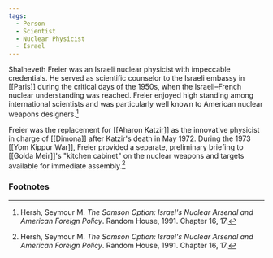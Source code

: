 ```yaml
---
tags:
  - Person
  - Scientist
  - Nuclear Physicist
  - Israel
---
```

Shalheveth Freier was an Israeli nuclear physicist with impeccable credentials. He served as scientific counselor to the Israeli embassy in [[Paris]] during the critical days of the 1950s, when the Israeli–French nuclear understanding was reached. Freier enjoyed high standing among international scientists and was particularly well known to American nuclear weapons designers.[^1]

Freier was the replacement for [[Aharon Katzir]] as the innovative physicist in charge of [[Dimona]] after Katzir's death in May 1972. During the 1973 [[Yom Kippur War]], Freier provided a separate, preliminary briefing to [[Golda Meir]]'s "kitchen cabinet" on the nuclear weapons and targets available for immediate assembly.[^1]

### Footnotes

[^1]: Hersh, Seymour M. *The Samson Option: Israel's Nuclear Arsenal and American Foreign Policy*. Random House, 1991. Chapter 16, 17.